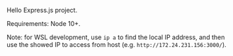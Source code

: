 Hello Express.js project.

Requirements: Node 10+.

Note: for WSL development, use `ip a` to find the local IP address,
and then use the showed IP to access from host (e.g. `http://172.24.231.156:3000/`).
